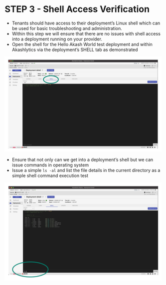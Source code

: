 # STEP 3 - Shell Access Verification

* Tenants should have access to their deployment’s Linux shell which can be used for basic troubleshooting and administration.
* Within this step we will ensure that there are no issues with shell access into a deployment running on your provider.
* Open the shell for the Hello Akash World test deployment and within Akashlytics via the deployment’s SHELL tab as demonstrated

![](../../../.gitbook/assets/deploymentShellAccess.png)

* Ensure that not only can we get into a deployment’s shell but we can issue commands in operating system
* Issue a simple `ls -al` and list the file details in the current directory as a simple shell command execution test

![](../../../.gitbook/assets/akashlyticsShellLS.png)
